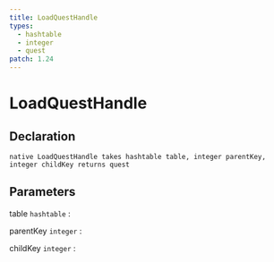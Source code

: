 ```yaml
---
title: LoadQuestHandle
types:
  - hashtable
  - integer
  - quest
patch: 1.24
---
```


# LoadQuestHandle

## Declaration

```jass
native LoadQuestHandle takes hashtable table, integer parentKey, integer childKey returns quest
```

## Parameters
table `hashtable`
: 

parentKey `integer`
: 

childKey `integer`
: 
